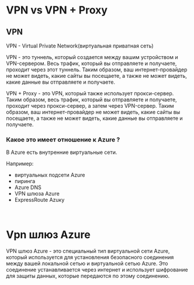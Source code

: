 # VPN vs VPN + Proxy

## VPN
VPN - Virtual Private Network(виртуальная приватная сеть)

VPN - это туннель, который создается между вашим устройством и VPN-сервером. Весь трафик, который вы отправляете и получаете, проходит через этот туннель. Таким образом, ваш интернет-провайдер не может видеть, какие сайты вы посещаете, а также не может видеть, какие данные вы отправляете и получаете.

VPN + Proxy - это VPN, который также использует прокси-сервер. Таким образом, весь трафик, который вы отправляете и получаете, проходит через прокси-сервер, а затем через VPN-сервер. Таким образом, ваш интернет-провайдер не может видеть, какие сайты вы посещаете, а также не может видеть, какие данные вы отправляете и получаете.


### Какое это имеет отношение к Azure ? 

В Azure есть внутренние виртуальные сети.

Например: 
<br>

* виртуальных подсети Azure
* пиринга
* Azure DNS
* VPN шлюза Azure 
* ExpressRoute Azuку

<br>


# Vpn шлюз Azure

VPN шлюз Azure - это специальный тип виртуальной сети Azure, который используется для установления безопасного соединения между вашей локальной сетью и виртуальной сетью Azure. Это соединение устанавливается через интернет и использует шифрование для защиты данных, которые передаются по этому соединению.

